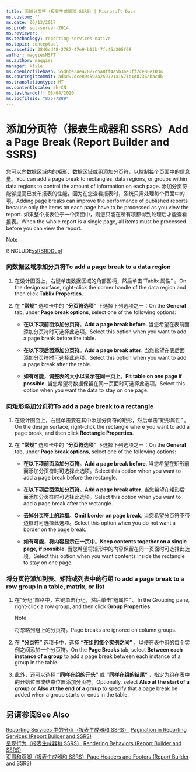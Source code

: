```yaml
---
title: 添加分页符（报表生成器和 SSRS）| Microsoft Docs
ms.custom: ''
ms.date: 06/13/2017
ms.prod: sql-server-2014
ms.reviewer: ''
ms.technology: reporting-services-native
ms.topic: conceptual
ms.assetid: 3846cd48-2787-47e9-b13b-7fc45a205f68
author: maggiesMSFT
ms.author: maggies
manager: kfile
ms.openlocfilehash: 55d6be3ae47827c5a8ff4a5b36e3ff2ce80e1034
ms.sourcegitcommit: ad4d92dce894592a259721a1571b1d8736abacdb
ms.translationtype: MT
ms.contentlocale: zh-CN
ms.lasthandoff: 08/04/2020
ms.locfileid: "87577289"
---
```

# <a name="add-a-page-break-report-builder-and-ssrs"></a><span data-ttu-id="6d864-102">添加分页符（报表生成器和 SSRS）</span><span class="sxs-lookup"><span data-stu-id="6d864-102">Add a Page Break (Report Builder and SSRS)</span></span>
  <span data-ttu-id="6d864-103">您可以向数据区域内的矩形、数据区域或组添加分页符，以控制每个页面中的信息量。</span><span class="sxs-lookup"><span data-stu-id="6d864-103">You can add a page break to rectangles, data regions, or groups within data regions to control the amount of information on each page.</span></span> <span data-ttu-id="6d864-104">添加分页符能够提高已发布报表的性能，因为在您查看报表时，系统只需处理每个页面中的项。</span><span class="sxs-lookup"><span data-stu-id="6d864-104">Adding page breaks can improve the performance of published reports because only the items on each page have to be processed as you view the report.</span></span> <span data-ttu-id="6d864-105">如果整个报表位于一个页面中，则您只能在所有项都得到处理后才能查看报表。</span><span class="sxs-lookup"><span data-stu-id="6d864-105">When the whole report is a single page, all items must be processed before you can view the report.</span></span>  
  
> [!NOTE]  
>  [!INCLUDE[ssRBRDDup](../../includes/ssrbrddup-md.md)]  
  
### <a name="to-add-a-page-break-to-a-data-region"></a><span data-ttu-id="6d864-106">向数据区域添加分页符</span><span class="sxs-lookup"><span data-stu-id="6d864-106">To add a page break to a data region</span></span>  
  
1.  <span data-ttu-id="6d864-107">在设计图面上，右键单击数据区域的角部图柄，然后单击“Tablix 属性”  。</span><span class="sxs-lookup"><span data-stu-id="6d864-107">On the design surface, right-click the corner handle of the data region and then click **Tablix Properties**.</span></span>  
  
2.  <span data-ttu-id="6d864-108">在 **“常规”** 选项卡中的 **“分页符选项”** 下选择下列选项之一：</span><span class="sxs-lookup"><span data-stu-id="6d864-108">On the **General** tab, under **Page break options**, select one of the following options:</span></span>  
  
    -   <span data-ttu-id="6d864-109">**在以下项前面添加分页符**。</span><span class="sxs-lookup"><span data-stu-id="6d864-109">**Add a page break before**.</span></span> <span data-ttu-id="6d864-110">当您希望在表前面添加分页符时可选择此选项。</span><span class="sxs-lookup"><span data-stu-id="6d864-110">Select this option when you want to add a page break before the table.</span></span>  
  
    -   <span data-ttu-id="6d864-111">**在以下项后面添加分页符**。</span><span class="sxs-lookup"><span data-stu-id="6d864-111">**Add a page break after**.</span></span> <span data-ttu-id="6d864-112">当您希望在表后面添加分页符时可选择此选项。</span><span class="sxs-lookup"><span data-stu-id="6d864-112">Select this option when you want to add a page break after the table.</span></span>  
  
    -   <span data-ttu-id="6d864-113">**如有可能，调整表的大小以显示在同一页上**。</span><span class="sxs-lookup"><span data-stu-id="6d864-113">**Fit table on one page if possible**.</span></span> <span data-ttu-id="6d864-114">当您希望将数据保留在同一页面时可选择此选项。</span><span class="sxs-lookup"><span data-stu-id="6d864-114">Select this option when you want the data to stay on one page.</span></span>  
  
### <a name="to-add-a-page-break-to-a-rectangle"></a><span data-ttu-id="6d864-115">向矩形添加分页符</span><span class="sxs-lookup"><span data-stu-id="6d864-115">To add a page break to a rectangle</span></span>  
  
1.  <span data-ttu-id="6d864-116">在设计图面上，右键单击要在其中添加分页符的矩形，然后单击“矩形属性”  。</span><span class="sxs-lookup"><span data-stu-id="6d864-116">On the design surface, right-click the rectangle where you want to add a page break, and then click **Rectangle Properties**.</span></span>  
  
2.  <span data-ttu-id="6d864-117">在 **“常规”** 选项卡中的 **“分页符选项”** 下选择下列选项之一：</span><span class="sxs-lookup"><span data-stu-id="6d864-117">On the **General** tab, under **Page break options**, select one of the following options:</span></span>  
  
    -   <span data-ttu-id="6d864-118">**在以下项前面添加分页符**。</span><span class="sxs-lookup"><span data-stu-id="6d864-118">**Add a page break before**.</span></span> <span data-ttu-id="6d864-119">当您希望在矩形前面添加分页符时可选择此选项。</span><span class="sxs-lookup"><span data-stu-id="6d864-119">Select this option when you want to add a page break before the rectangle.</span></span>  
  
    -   <span data-ttu-id="6d864-120">**在以下项后面添加分页符**。</span><span class="sxs-lookup"><span data-stu-id="6d864-120">**Add a page break after**.</span></span> <span data-ttu-id="6d864-121">当您希望在矩形后面添加分页符时可选择此选项。</span><span class="sxs-lookup"><span data-stu-id="6d864-121">Select this option when you want to add a page break after the rectangle.</span></span>  
  
    -   <span data-ttu-id="6d864-122">**去掉分页符上的边框**。</span><span class="sxs-lookup"><span data-stu-id="6d864-122">**Omit border on page break**.</span></span> <span data-ttu-id="6d864-123">当您希望分页符不带边框时可选择此选项。</span><span class="sxs-lookup"><span data-stu-id="6d864-123">Select this option when you do not want a border on the page break.</span></span>  
  
    -   <span data-ttu-id="6d864-124">**如有可能，将内容显示在一页中**。</span><span class="sxs-lookup"><span data-stu-id="6d864-124">**Keep contents together on a single page, if possible**.</span></span> <span data-ttu-id="6d864-125">当您希望将矩形中的内容保留在同一页面时可选择此选项。</span><span class="sxs-lookup"><span data-stu-id="6d864-125">Select this option when you want contents inside the rectangle to stay on one page.</span></span>  
  
### <a name="to-add-a-page-break-to-a-row-group-in-a-table-matrix-or-list"></a><span data-ttu-id="6d864-126">将分页符添加到表、矩阵或列表中的行组</span><span class="sxs-lookup"><span data-stu-id="6d864-126">To add a page break to a row group in a table, matrix, or list</span></span>  
  
1.  <span data-ttu-id="6d864-127">在“分组”窗格中，右键单击行组，然后单击“组属性”  。</span><span class="sxs-lookup"><span data-stu-id="6d864-127">In the Grouping pane, right-click a row group, and then click **Group Properties**.</span></span>  
  
    > [!NOTE]  
    >  <span data-ttu-id="6d864-128">将忽略列组上的分页符。</span><span class="sxs-lookup"><span data-stu-id="6d864-128">Page breaks are ignored on column groups.</span></span>  
  
2.  <span data-ttu-id="6d864-129">在 **“分页符”** 选项卡中，选择 **“在组的每个实例之间”** ，以便在表中组的每个实例之间添加一个分页符。</span><span class="sxs-lookup"><span data-stu-id="6d864-129">On the **Page Breaks** tab, select **Between each instance of a group** to add a page break between each instance of a group in the table.</span></span>  
  
3.  <span data-ttu-id="6d864-130">此外，还可以选择 **“同样在组的开头”** 或 **“同样在组的结尾”** ，指定为组在表中的开始位置或结束位置添加分页符。</span><span class="sxs-lookup"><span data-stu-id="6d864-130">Optionally, select **Also at the start of a group** or **Also at the end of a group** to specify that a page break be added when a group starts or ends in the table.</span></span>  
  
## <a name="see-also"></a><span data-ttu-id="6d864-131">另请参阅</span><span class="sxs-lookup"><span data-stu-id="6d864-131">See Also</span></span>  
 <span data-ttu-id="6d864-132">[Reporting Services 中的分页（报表生成器和 SSRS）](pagination-in-reporting-services-report-builder-and-ssrs.md) </span><span class="sxs-lookup"><span data-stu-id="6d864-132">[Pagination in Reporting Services &#40;Report Builder  and SSRS&#41;](pagination-in-reporting-services-report-builder-and-ssrs.md) </span></span>  
 <span data-ttu-id="6d864-133">[呈现行为（报表生成器和 SSRS）](rendering-behaviors-report-builder-and-ssrs.md) </span><span class="sxs-lookup"><span data-stu-id="6d864-133">[Rendering Behaviors &#40;Report Builder  and SSRS&#41;](rendering-behaviors-report-builder-and-ssrs.md) </span></span>  
 [<span data-ttu-id="6d864-134">页眉和页脚（报表生成器和 SSRS）</span><span class="sxs-lookup"><span data-stu-id="6d864-134">Page Headers and Footers &#40;Report Builder and SSRS&#41;</span></span>](page-headers-and-footers-report-builder-and-ssrs.md)  
  
  
